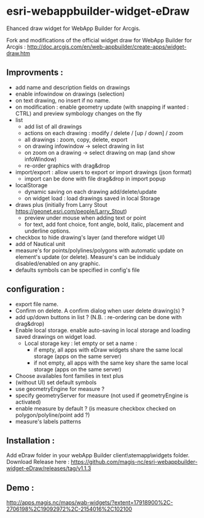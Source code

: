 # esri-webappbuilder-widget-eDraw
Ehanced draw widget for WebApp Builder for Arcgis.

Fork and modifications of the official widget draw for WebApp Builder for Arcgis :
http://doc.arcgis.com/en/web-appbuilder/create-apps/widget-draw.htm

## Improvments :
- add name and description fields on drawings
- enable infowindow on drawings (selection)
- on text drawing, no insert if no name.
- on modification : enable geometry update (with snapping if wanted : CTRL) and preview symbology changes on the fly
- list
    - add list of all drawings
    - actions on each drawing : modify / delete / [up / down] / zoom
    - all drawings : zoom, copy, delete, export
    - on drawing infowindow -> select drawing in list
    - on zoom on a drawing -> select drawing on map (and show infoWindow)
    - re-order graphics with drag&drop
- import/export : allow users to export or import drawings (json format)
    - import can be done with file drag&drop in import popup
- localStorage
    - dynamic saving on each drawing add/delete/update
    - on widget load : load drawings saved in local Storage
- draws plus (initially from Larry Stout https://geonet.esri.com/people/Larry_Stout)
    - preview under mouse when adding text or point
    - for text, add font choice, font angle, bold, italic, placement and underline options.
- checkbox to hide drawing's layer (and therefore widget UI)
- add of Nautical unit
- measure's for points/polylines/polygons with automatic update on element's update (or delete). Measure's can be indidualy disabled/enabled on any graphic.
- defaults symbols can be specified in config's file

## configuration :
- export file name.
- Confirm on delete. A confirm dialog when user delete drawing(s) ?
- add up/down buttons in list ? (N.B. : re-ordering can be done with drag&drop)
- Enable local storage. enable auto-saving in local storage and loading saved drawings on widget load.
    - Local storage key : let empty or set a name :
        - if empty, all apps with eDraw widgets share the same local storage (apps on the same server)
        - if not empty, all apps with the same key share the same local storage (apps on the same server)
- Choose availables font families in text plus
- (without UI) set default symbols
- use geometryEngine for measure ?
- specify geometryServer for measure (not used if geometryEngine is activated)
- enable measure by default ? (is measure checkbox checked on polygon/polyline/point add ?)
- measure's labels patterns
        
## Installation :
Add eDraw folder in your webApp Builder client\stemapp\widgets folder.
Download Release here : 
https://github.com/magis-nc/esri-webappbuilder-widget-eDraw/releases/tag/v1.1.3

## Demo :
http://apps.magis.nc/maps/wab-widgets/?extent=17918900%2C-2706198%2C19092972%2C-2154016%2C102100
